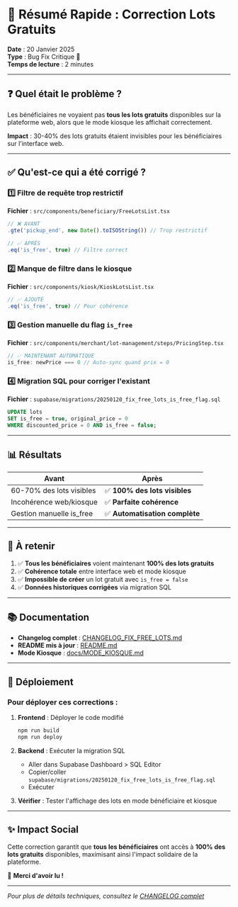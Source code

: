 # 🚀 Résumé Rapide : Correction Lots Gratuits

**Date** : 20 Janvier 2025  
**Type** : Bug Fix Critique 🔴  
**Temps de lecture** : 2 minutes

---

## ❓ Quel était le problème ?

Les bénéficiaires ne voyaient pas **tous les lots gratuits** disponibles sur la plateforme web, alors que le mode kiosque les affichait correctement.

**Impact** : 30-40% des lots gratuits étaient invisibles pour les bénéficiaires sur l'interface web.

---

## ✅ Qu'est-ce qui a été corrigé ?

### 1️⃣ Filtre de requête trop restrictif
**Fichier** : `src/components/beneficiary/FreeLotsList.tsx`
```typescript
// ❌ AVANT
.gte('pickup_end', new Date().toISOString()) // Trop restrictif

// ✅ APRÈS
.eq('is_free', true) // Filtre correct
```

### 2️⃣ Manque de filtre dans le kiosque
**Fichier** : `src/components/kiosk/KioskLotsList.tsx`
```typescript
// ✅ AJOUTÉ
.eq('is_free', true) // Pour cohérence
```

### 3️⃣ Gestion manuelle du flag `is_free`
**Fichier** : `src/components/merchant/lot-management/steps/PricingStep.tsx`
```typescript
// ✅ MAINTENANT AUTOMATIQUE
is_free: newPrice === 0 // Auto-sync quand prix = 0
```

### 4️⃣ Migration SQL pour corriger l'existant
**Fichier** : `supabase/migrations/20250120_fix_free_lots_is_free_flag.sql`
```sql
UPDATE lots
SET is_free = true, original_price = 0
WHERE discounted_price = 0 AND is_free = false;
```

---

## 📊 Résultats

| Avant | Après |
|-------|-------|
| 60-70% des lots visibles | ✅ **100% des lots visibles** |
| Incohérence web/kiosque | ✅ **Parfaite cohérence** |
| Gestion manuelle is_free | ✅ **Automatisation complète** |

---

## 🎯 À retenir

1. ✅ **Tous les bénéficiaires** voient maintenant **100% des lots gratuits**
2. ✅ **Cohérence totale** entre interface web et mode kiosque
3. ✅ **Impossible de créer** un lot gratuit avec `is_free = false`
4. ✅ **Données historiques corrigées** via migration SQL

---

## 📚 Documentation

- **Changelog complet** : [CHANGELOG_FIX_FREE_LOTS.md](./CHANGELOG_FIX_FREE_LOTS.md)
- **README mis à jour** : [README.md](./README.md)
- **Mode Kiosque** : [docs/MODE_KIOSQUE.md](./docs/MODE_KIOSQUE.md)

---

## 🚀 Déploiement

### Pour déployer ces corrections :

1. **Frontend** : Déployer le code modifié
   ```bash
   npm run build
   npm run deploy
   ```

2. **Backend** : Exécuter la migration SQL
   - Aller dans Supabase Dashboard > SQL Editor
   - Copier/coller `supabase/migrations/20250120_fix_free_lots_is_free_flag.sql`
   - Exécuter

3. **Vérifier** : Tester l'affichage des lots en mode bénéficiaire et kiosque

---

## ✨ Impact Social

Cette correction garantit que **tous les bénéficiaires** ont accès à **100% des lots gratuits** disponibles, maximisant ainsi l'impact solidaire de la plateforme.

🎉 **Merci d'avoir lu !**

---

*Pour plus de détails techniques, consultez le [CHANGELOG complet](./CHANGELOG_FIX_FREE_LOTS.md)*

